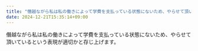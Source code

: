 ```yaml
---
title: "僭越ながら私は私の働きによって学費を支払っている状態にないため、やらせて頂いているという表現が適切かと存じ上げます。"
date: 2024-12-21T15:35:14+09:00
---
```

僭越ながら私は私の働きによって学費を支払っている状態にないため、やらせて頂いているという表現が適切かと存じ上げます。
